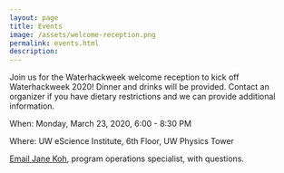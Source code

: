 ```yaml
---
layout: page
title: Events
image: /assets/welcome-reception.png
permalink: events.html
description: 
---
```


Join us for the Waterhackweek welcome reception to kick off Waterhackweek 2020! Dinner and drinks will be provided. Contact an organizer if you have dietary restrictions and we can provide additional information.

When: Monday, March 23, 2020, 6:00 - 8:30 PM

Where: UW eScience Institute, 6th Floor, UW Physics Tower

<a href="mailto:janekoh1@uw.edu">Email Jane Koh</a>, program operations specialist, with questions. 
